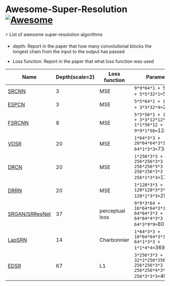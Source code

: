 # Awesome-Super-Resolution [![Awesome](https://cdn.rawgit.com/sindresorhus/awesome/d7305f38d29fed78fa85652e3a63e154dd8e8829/media/badge.svg)](https://github.com/sindresorhus/awesome)

⚡️ List of awesome super-resolution algorithms

- depth: Report in the paper that how many convolutional blocks the longest chain from the input to the output has passed 

- Loss function: Report in the paper that what loss function was used


| Name  | Depth(scale=2) | Loss function | Parameters |
| ---- | -- | ------ | ---- |
| [SRCNN](https://arxiv.org/abs/1501.00092)  | 3 | MSE | `9*9*64*1 + 5*5*64*32 + 5*5*32*1=`57184 |
| [ESPCN](https://arxiv.org/abs/1609.05158)  | 3 | MSE | `5*5*64*1 + 3*3*64*32 + 3*3*32*4=`21184 |
| [FSRCNN](https://arxiv.org/abs/1608.00367)  | 8 | MSE | `5*5*56*1 + 1*1*12*56 + 3*3*12*12*4 + 1*1*56*12 + 9*9*1*56=`12464 |
| [VDSR](https://arxiv.org/abs/1511.04587)  | 20 | MSE | `1*64*3*3 + 20*64*64*3*3 + 64*1*3*3=`738432 |
| [DRCN](https://arxiv.org/abs/1511.04491)  | 20  | MSE | `1*256*3*3 + 256*256*3*3 + 256*256*3*3 + 256*256*3*3 + 256*1*3*3=`1774080 |
| [DRRN](http://cvlab.cse.msu.edu/pdfs/Tai_Yang_Liu_CVPR2017.pdf) | 20 | MSE | `1*128*3*3 + 128*128*3*3*2 + 128*1*3*3=`296064 |
| [SRGAN/SRResNet](https://arxiv.org/abs/1609.04802)  | 37 | perceptual loss | `9*9*3*64 + 16*64*64*3*3 + 64*64*3*3 + 64*64*4*3*3 + 64*3*9*9=`805248 |
| [LapSRN](https://arxiv.org/abs/1710.01992)  | 14 |  Charbonnier | `1*64*3*3 + 10*64*64*3*3 + 64*1*3*3 + 1*1*4*4=`369808 |
| [EDSR](https://arxiv.org/abs/1707.02921)  | 67 | L1 | `3*256*3*3 + 32*2*256*256*3*3 + 256*256*3*3 + 256*256*4*3*3 + 256*3*3*3=`40711680 |

